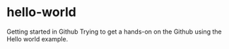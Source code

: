 # hello-world
Getting started in Github
Trying to get a hands-on on the Github using the Hello world example.
